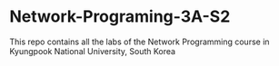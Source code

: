 # Network-Programing-3A-S2
This repo contains all the labs of the Network Programming course in Kyungpook National University, South Korea
